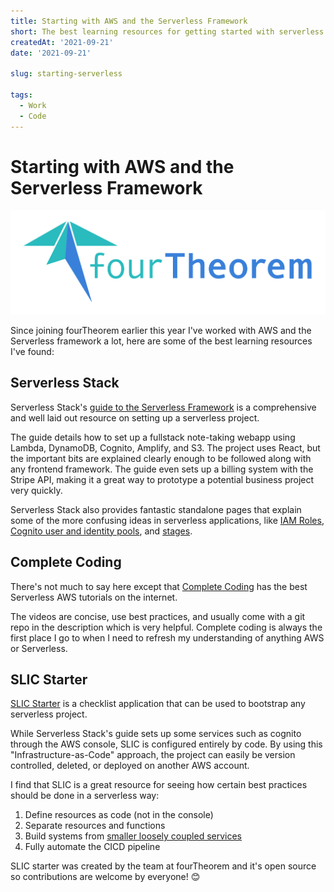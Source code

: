 ```yaml
---
title: Starting with AWS and the Serverless Framework 
short: The best learning resources for getting started with serverless.
createdAt: '2021-09-21'
date: '2021-09-21'

slug: starting-serverless

tags:
  - Work
  - Code
---
```



# Starting with AWS and the Serverless Framework 

<img src="/fourTheorem.png" alt="fourtheorem">

Since joining fourTheorem earlier this year I've worked with AWS and the Serverless framework a lot, here are some of the best learning resources I've found:

## Serverless Stack

Serverless Stack's [guide to the Serverless Framework](https://serverless-stack.com/chapters/setup-the-serverless-framework.html) is a comprehensive and well laid out resource on setting up a serverless project. 

The guide details how to set up a fullstack note-taking webapp using Lambda, DynamoDB, Cognito, Amplify, and S3. The project uses React, but the important bits are explained clearly enough to be followed along with any frontend framework. The guide even sets up a billing system with the Stripe API, making it a great way to prototype a potential business project very quickly.

Serverless Stack also provides fantastic standalone pages that explain some of the more confusing ideas in serverless applications, like [IAM Roles](https://serverless-stack.com/chapters/what-is-iam.html), [Cognito user and identity pools](https://serverless-stack.com/chapters/cognito-user-pool-vs-identity-pool.html), and [stages](https://serverless-stack.com/chapters/stages-in-serverless-framework.html). 


## Complete Coding

There's not much to say here except that [Complete Coding](https://www.youtube.com/channel/UC8uBP0Un18DJAnWjm1CPqBg) has the best Serverless AWS tutorials on the internet. 

The videos are concise, use best practices, and usually come with a git repo in the description which is very helpful. Complete coding is always the first place I go to when I need to refresh my understanding of anything AWS or Serverless. 

## SLIC Starter

[SLIC Starter](https://github.com/fourtheorem/slic-starter) is a checklist application that can be used to bootstrap any serverless project.

While Serverless Stack's guide sets up some services such as cognito through the AWS console, SLIC is configured entirely by code. By using this "Infrastructure-as-Code" approach, the project can easily be version controlled, deleted, or deployed on another AWS account.

I find that SLIC is a great resource for seeing how certain best practices should be done in a serverless way:

<ol class="pl-5">
  <li>Define resources as code (not in the console)</li>
  <li>Separate resources and functions</li>
  <li>Build systems from <a href="https://www.fourtheorem.com/blog/monorepo">smaller loosely coupled services</a></li>
  <li>Fully automate the CICD pipeline</li>
</ol>

SLIC starter was created by the team at fourTheorem and it's open source so contributions are welcome by everyone! 😊





